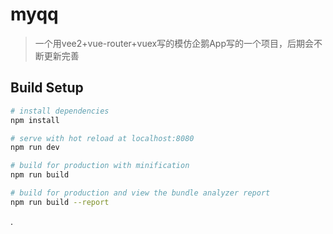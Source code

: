 # myqq

> 一个用vee2+vue-router+vuex写的模仿企鹅App写的一个项目，后期会不断更新完善

## Build Setup

``` bash
# install dependencies
npm install

# serve with hot reload at localhost:8080
npm run dev

# build for production with minification
npm run build

# build for production and view the bundle analyzer report
npm run build --report
```
.
